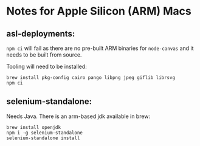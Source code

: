 # Notes for Apple Silicon (ARM) Macs

## asl-deployments:

`npm ci` will fail as there are no pre-built ARM binaries for `node-canvas` and it needs to be built from source.

Tooling will need to be installed:

```
brew install pkg-config cairo pango libpng jpeg giflib librsvg
npm ci
```



## selenium-standalone:

Needs Java. There is an arm-based jdk available in brew:

```
brew install openjdk
npm i -g selenium-standalone
selenium-standalone install
```
